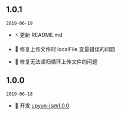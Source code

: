 ## 1.0.1

`2019-06-19`

- ⚡️ 更新 README.md

- 🐞 修复上传文件时 localFile 变量错误的问题

- 🐞 修复无法递归循环上传文件的问题

## 1.0.0

`2019-06-18`

- 🌟 开发 upyun-js@1.0.0
